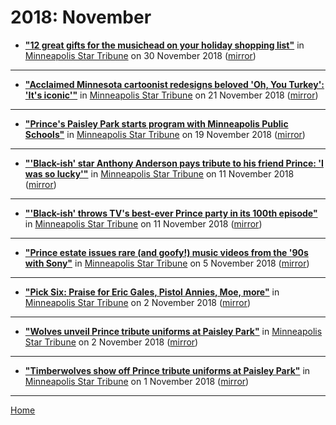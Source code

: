 # 2018: November

 - [**"12 great gifts for the musichead on your holiday shopping list"**](http://www.startribune.com/12-great-gifts-for-the-musichead-on-your-holiday-shopping-list/501582472/) in [Minneapolis Star Tribune](http://www.startribune.com/) on 30 November 2018 ([mirror](https://web.archive.org/web/*/http://www.startribune.com/12-great-gifts-for-the-musichead-on-your-holiday-shopping-list/501582472/))

----

 - [**"Acclaimed Minnesota cartoonist redesigns beloved 'Oh, You Turkey': 'It's iconic'"**](http://www.startribune.com/acclaimed-minnesota-cartoonist-redesigns-beloved-oh-you-turkey-it-s-iconic/501016911/) in [Minneapolis Star Tribune](http://www.startribune.com/) on 21 November 2018 ([mirror](https://web.archive.org/web/*/http://www.startribune.com/acclaimed-minnesota-cartoonist-redesigns-beloved-oh-you-turkey-it-s-iconic/501016911/))

----

 - [**"Prince's Paisley Park starts program with Minneapolis Public Schools"**](http://www.startribune.com/prince-s-paisley-park-starts-program-with-minneapolis-public-schools/500851022/) in [Minneapolis Star Tribune](http://www.startribune.com/) on 19 November 2018 ([mirror](https://web.archive.org/web/*/http://www.startribune.com/prince-s-paisley-park-starts-program-with-minneapolis-public-schools/500851022/))

----

 - [**"'Black-ish' star Anthony Anderson pays tribute to his friend Prince: 'I was so lucky'"**](http://www.startribune.com/black-ish-star-anthony-anderson-pays-tribute-to-his-friend-prince-i-was-so-lucky/500170031/) in [Minneapolis Star Tribune](http://www.startribune.com/) on 11 November 2018 ([mirror](https://web.archive.org/web/*/http://www.startribune.com/black-ish-star-anthony-anderson-pays-tribute-to-his-friend-prince-i-was-so-lucky/500170031/))

----

 - [**"'Black-ish' throws TV's best-ever Prince party in its 100th episode"**](http://www.startribune.com/black-ish-throws-tv-s-best-ever-prince-party-in-its-100th-episode/500170101/) in [Minneapolis Star Tribune](http://www.startribune.com/) on 11 November 2018 ([mirror](https://web.archive.org/web/*/http://www.startribune.com/black-ish-throws-tv-s-best-ever-prince-party-in-its-100th-episode/500170101/))

----

 - [**"Prince estate issues rare (and goofy!) music videos from the '90s with Sony"**](http://www.startribune.com/prince-estate-issues-rare-and-goofy-music-videos-from-the-90s-with-sony/499690051/) in [Minneapolis Star Tribune](http://www.startribune.com/) on 5 November 2018 ([mirror](https://web.archive.org/web/*/http://www.startribune.com/prince-estate-issues-rare-and-goofy-music-videos-from-the-90s-with-sony/499690051/))

----

 - [**"Pick Six: Praise for Eric Gales, Pistol Annies, Moe, more"**](http://www.startribune.com/pick-six-praise-for-eric-gales-pistol-annies-moe-more/499338101/) in [Minneapolis Star Tribune](http://www.startribune.com/) on 2 November 2018 ([mirror](https://web.archive.org/web/*/http://www.startribune.com/pick-six-praise-for-eric-gales-pistol-annies-moe-more/499338101/))

----

 - [**"Wolves unveil Prince tribute uniforms at Paisley Park"**](http://video.startribune.com/wolves-unveil-prince-tribute-uniforms-at-paisley-park/499324871/) in [Minneapolis Star Tribune](http://www.startribune.com/) on 2 November 2018 ([mirror](https://web.archive.org/web/*/http://video.startribune.com/wolves-unveil-prince-tribute-uniforms-at-paisley-park/499324871/))

----

 - [**"Timberwolves show off Prince tribute uniforms at Paisley Park"**](http://www.startribune.com/timberwolves-show-off-prince-tribute-jerseys-at-paisley-park/499315791/) in [Minneapolis Star Tribune](http://www.startribune.com/) on 1 November 2018 ([mirror](https://web.archive.org/web/*/http://www.startribune.com/timberwolves-show-off-prince-tribute-jerseys-at-paisley-park/499315791/))

----

[Home](./)

